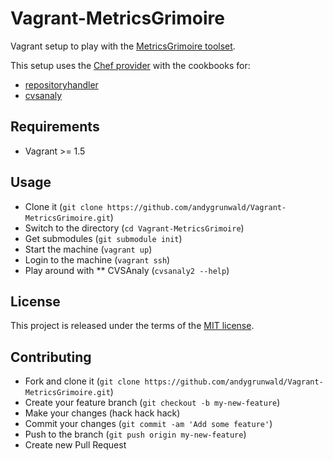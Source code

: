 Vagrant-MetricsGrimoire
=======================

Vagrant setup to play with the [MetricsGrimoire toolset](https://github.com/MetricsGrimoire).

This setup uses the [Chef provider](http://www.getchef.com/chef/) with the cookbooks for:

* [repositoryhandler](https://github.com/andygrunwald/chef-repositoryhandler)
* [cvsanaly](https://github.com/andygrunwald/chef-cvsanaly)

## Requirements

* Vagrant >= 1.5

## Usage

* Clone it (`git clone https://github.com/andygrunwald/Vagrant-MetricsGrimoire.git`)
* Switch to the directory (`cd Vagrant-MetricsGrimoire`)
* Get submodules (`git submodule init`)
* Start the machine (`vagrant up`)
* Login to the machine (`vagrant ssh`)
* Play around with
** CVSAnaly (`cvsanaly2 --help`)

## License

This project is released under the terms of the [MIT license](http://en.wikipedia.org/wiki/MIT_License).

## Contributing

* Fork and clone it (`git clone https://github.com/andygrunwald/Vagrant-MetricsGrimoire.git`)
* Create your feature branch (`git checkout -b my-new-feature`)
* Make your changes (hack hack hack)
* Commit your changes (`git commit -am 'Add some feature'`)
* Push to the branch (`git push origin my-new-feature`)
* Create new Pull Request
